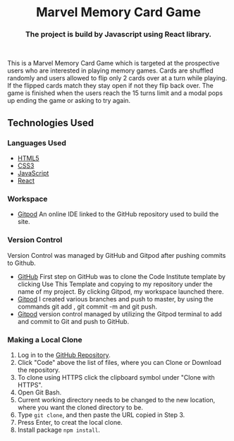 <h1 align ="center" >Marvel Memory Card Game</h1>
<h3 align ="center">The project is build by Javascript using React library.</h3>
<br>

<p>This is a Marvel Memory Card Game which is targeted at the prospective users who are interested in playing memory games. Cards are shuffled randomly and users allowed to flip only 2 cards over at a turn while playing. If the flipped cards match they stay open if not they flip back over. The game is finished when the users reach the 15 turns limit and a modal pops up ending the game or asking to try again.</p>

## **Technologies Used**

### Languages Used

* [HTML5](https://developer.mozilla.org/en-US/docs/Web/Guide/HTML/HTML5)
* [CSS3](https://developer.mozilla.org/en-US/docs/Archive/CSS3#:~:text=CSS3%20is%20the%20latest%20evolution,flexible%20box%20or%20grid%20layouts.)
* [JavaScript](https://developer.mozilla.org/en-US/docs/Web/JavaScript)
* [React](https://reactjs.org/)

### Workspace

* [Gitpod](https://gitpod.io/) An online IDE linked to the GitHub repository used to build the site.

### Version Control

Version Control was managed by GitHub and Gitpod after pushing commits to Github.

* [GitHub](https://github.com/) First step on GitHub was to clone the Code Institute template by clicking Use This Template and copying to my repository under the name of my project. By clicking Gitpod, my workspace launched there. 
* [Gitpod](https://gitpod.io/) I created various branches and push to master, by using the commands git add <files to be added> , git commit -m <commit message> and  git push.
* [Gitpod](https://gitpod.io/) version control managed by utilizing the Gitpod terminal to add and commit to Git and push to GitHub.

 ### Making a Local Clone

1. Log in to the [GitHub Repository](https://github.com/KonstantinaStrantzali/).
2. Click "Code" above the list of files, where you can Clone or Download the repository.
3. To clone using HTTPS click the clipboard symbol under "Clone with HTTPS".
4. Open Git Bash.
6. Current working directory needs to be changed to the new location, where you want the cloned directory to be.
7. Type `git clone`, and then paste the URL copied in Step 3.
8. Press Enter, to creat the local clone.
9. Install package `npm install`.
